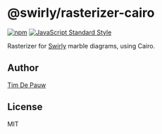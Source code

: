 # @swirly/rasterizer-cairo

[![npm](https://img.shields.io/npm/v/@swirly/rasterizer-cairo.svg)](https://www.npmjs.com/package/@swirly/rasterizer-cairo) [![JavaScript Standard Style](https://img.shields.io/badge/code%20style-standard-brightgreen.svg)](https://standardjs.com)

Rasterizer for [Swirly](https://github.com/timdp/swirly) marble diagrams, using Cairo.

## Author

[Tim De Pauw](https://tmdpw.eu)

## License

MIT
